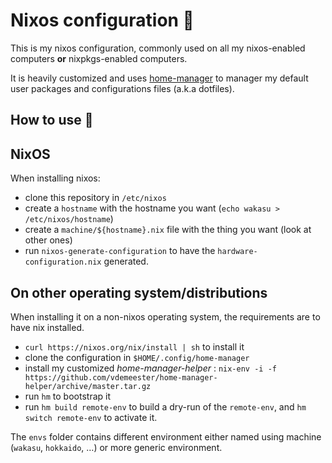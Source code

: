 # Nixos configuration 🐸

This is my nixos configuration, commonly used on all my
nixos-enabled computers **or** nixpkgs-enabled computers.

It is heavily customized and uses
[home-manager](https://github.com/rycee/home-manager/) to manager my
default user packages and configurations files (a.k.a dotfiles).

## How to use 🐻


## NixOS

When installing nixos:

- clone this repository in `/etc/nixos`
- create a `hostname` with the hostname you want (`echo wakasu > /etc/nixos/hostname`)
- create a `machine/${hostname}.nix` file with the thing you want (look at other ones)
- run `nixos-generate-configuration` to have the
  `hardware-configuration.nix` generated.
  
## On other operating system/distributions

When installing it on a non-nixos operating system, the requirements
are to have nix installed.

- `curl https://nixos.org/nix/install | sh` to install it
- clone the configuration in `$HOME/.config/home-manager`
- install my customized *home-manager-helper* : 
  `nix-env -i -f https://github.com/vdemeester/home-manager-helper/archive/master.tar.gz`
- run `hm` to bootstrap it
- run `hm build remote-env` to build a dry-run of the `remote-env`,
  and `hm switch remote-env` to activate it.

The `envs` folder contains different environment either named using
machine (`wakasu`, `hokkaido`, …) or more generic environment.

